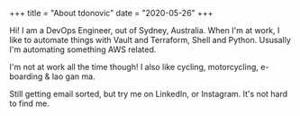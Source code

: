 +++
title = "About tdonovic"
date = "2020-05-26"
+++

Hi! I am a DevOps Engineer, out of Sydney, Australia.
When I'm at work, I like to automate things with Vault and Terraform, Shell and Python. Ususally I'm automating something AWS related.

I'm not at work all the time though!
I also like cycling, motorcycling, e-boarding & lao gan ma.

Still getting email sorted, but try me on LinkedIn, or Instagram. It's not hard to find me.
